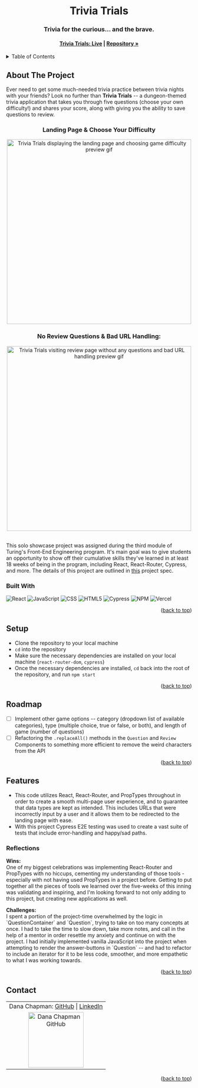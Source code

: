 <a name="readme-top"></a>

<!-- HEADER -->
<h1 align="center">Trivia Trials</h1>

<h3 align="center">Trivia for the curious... and the brave.</h3>

<h4 align="center"><a href=""><strong>Trivia Trials: Live</strong></a> | <a href="https://github.com/danalchapman/trivia-trials"><strong>Repository »</strong></a></h4>

<p></p>

<!-- TABLE OF CONTENTS -->
<details>
  <summary>Table of Contents</summary>
  <ol>
    <li>
      <a href="#about-the-project">About The Project</a>
      <ul>
        <li><a href="#built-with">Built With</a></li>
      </ul>
    </li>
    <li><a href="#setup">Setup</a></li>
    <li><a href="#roadmap">Roadmap</a></li>
    <li>
        <a href="#features">Features</a>
        <ul>
            <li><a href="#reflections">Reflections</a>
        </ul>
    </li>
    <li><a href="#contact">Contact</a></li>
  </ol>
</details>

## About The Project
Ever need to get some much-needed trivia practice between trivia nights with your friends? Look no further than **Trivia Trials** -- a dungeon-themed trivia application that takes you through five questions (choose your own difficulty!) and shares your score, along with giving you the ability to save questions to review.
<br>

<h3 align="center">Landing Page & Choose Your Difficulty</h3>
<p align="center"><img width="500" src="" alt="Trivia Trials displaying the landing page and choosing game difficulty preview gif"></p>

<h3 align="center">No Review Questions & Bad URL Handling:</h3>
<p align="center"><img width="500" src="" alt="Trivia Trials visiting review page without any questions and bad URL handling preview gif"></p>

<br />
This solo showcase project was assigned during the third module of Turing's Front-End Engineering program. It's main goal was to give students an opportunity to show off their cumulative skills they've learned in at least 18 weeks of being in the program, including React, React-Router, Cypress, and more. The details of this project are outlined in <a href="https://frontend.turing.edu/projects/module-3/showcase.html">this</a> project spec.

### Built With

![React][React-shield]
![JavaScript][JavaScript-shield]
![CSS][CSS-shield]
![HTML5][HTML-shield]
![Cypress][Cypress-shield]
![NPM][NPM-shield]
![Vercel][Vercel-shield]

<p align="right">(<a href="#readme-top">back to top</a>)</p>

## Setup
- Clone the repository to your local machine
- `cd` into the repository
- Make sure the necessary dependencies are installed on your local machine (`react-router-dom`, `cypress`)
- Once the necessary dependencies are installed, `cd` back into the root of the repository, and run `npm start`

<p align="right">(<a href="#readme-top">back to top</a>)</p>

## Roadmap

- [ ] Implement other game options -- category (dropdown list of available categories), type (multiple choice, true or false, or both), and length of game (number of questions)
- [ ] Refactoring the `.replaceAll()` methods in the `Question` and `Review` Components to something more efficient to remove the weird characters from the API

<p align="right">(<a href="#readme-top">back to top</a>)</p>

## Features

- This code utilizes React, React-Router, and PropTypes throughout in order to create a smooth multi-page user experience, and to guarantee that data types are kept as intended. This includes URLs that were incorrectly input by a user and it allows them to be redirected to the landing page with ease.
- With this project Cypress E2E testing was used to create a vast suite of tests that include error-handling and happy/sad paths.

### Reflections
<b>Wins:</b><br>
One of my biggest celebrations was implementing React-Router and PropTypes with no hiccups, cementing my understanding of those tools - especially with not having used PropTypes in a project before. Getting to put together all the pieces of tools we learned over the five-weeks of this inning was validating and inspiring, and I'm looking forward to not only adding to this project, but creating new applications as well.
<p>
<b>Challenges:</b><br>
I spent a portion of the project-time overwhelmed by the logic in `QuestionContainer` and `Question`, trying to take on too many concepts at once. I had to take the time to slow down, take more notes, and call in the help of a mentor in order resettle my anxiety and continue on with the project. I had initially implemented vanilla JavaScript into the project when attempting to render the answer-buttons in `Question` -- and had to refactor to include an iterator for it to be less code, smoother, and more empathetic to what I was working towards. 

<p align="right">(<a href="#readme-top">back to top</a>)</p>

## Contact

<table align="center">
    <tr>
        <td align="center"> Dana Chapman: <a href="https://github.com/danalchapman">GitHub</a> | <a href="https://www.linkedin.com/in/danalchapman/">LinkedIn</a></td>
    </tr>
 <td align="center"><img src="https://avatars.githubusercontent.com/u/105478792?v=4" alt="Dana Chapman GitHub"
 width="150" height="auto" /></td>
</table>

<p align="right">(<a href="#readme-top">back to top</a>)</p>

<!-- MARKDOWN LINKS & IMAGES -->
[React-shield]: https://img.shields.io/badge/React-20232A?style=for-the-badge&logo=react&logoColor=61DAFB
[JavaScript-shield]: https://img.shields.io/badge/javascript%20-%23323330.svg?&style=for-the-badge&logo=javascript&logoColor=%23F7DF1E
[CSS-shield]: https://img.shields.io/badge/CSS3-1572B6?style=for-the-badge&logo=css3&logoColor=white
[HTML-shield]: https://img.shields.io/badge/HTML5-E34F26?style=for-the-badge&logo=html5&logoColor=white
[Cypress-shield]: https://img.shields.io/badge/-cypress-%23E5E5E5?style=for-the-badge&logo=cypress&logoColor=058a5e
[NPM-shield]: https://img.shields.io/badge/npm-CB3837?style=for-the-badge&logo=npm&logoColor=white
[Vercel-shield]: https://img.shields.io/badge/vercel-%23000000.svg?style=for-the-badge&logo=vercel&logoColor=white

